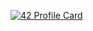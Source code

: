 [![42 Profile Card](https://1337-readme.vercel.app/api/profile?cursus=42cursus&dark=true&login=ochoumou)]()
